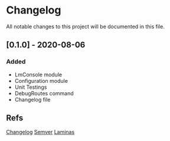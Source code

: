 # Changelog
All notable changes to this project will be documented in this file.

## [0.1.0] - 2020-08-06
### Added
- LmConsole module
- Configuration module
- Unit Testings
- DebugRoutes command
- Changelog file

Refs
---
[Changelog](https://keepachangelog.com)
[Semver](https://semver.org)
[Laminas](https://getlaminas.org)
